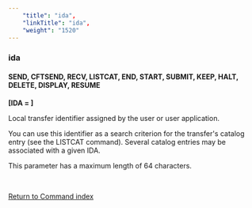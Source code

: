 ```yaml
---
    "title": "ida",
    "linkTitle": "ida",
    "weight": "1520"
---
```

<span id="ida"></span>

### ida

#### SEND, CFTSEND, RECV, LISTCAT, END, START, SUBMIT, KEEP, HALT, DELETE, DISPLAY, RESUME

****[IDA = ]****

Local transfer identifier assigned by the user or user application.

You can use this identifier as a search criterion for the transfer's catalog entry (see the LISTCAT command). Several catalog entries
may be associated with a given IDA.

This parameter has a maximum length of 64 characters.

 

[Return to Command index](../../)
